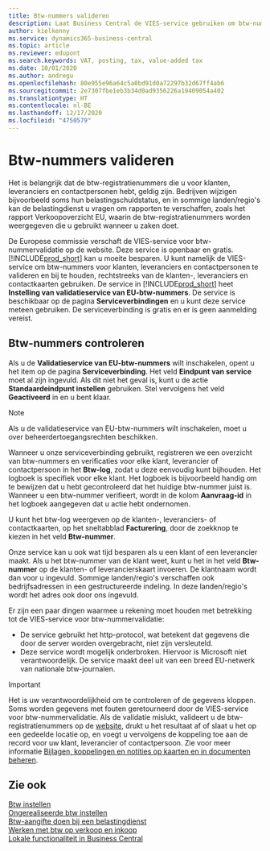 ```yaml
---
title: Btw-nummers valideren
description: Laat Business Central de VIES-service gebruiken om btw-nummers automatisch voor u te valideren.
author: kielkenny
ms.service: dynamics365-business-central
ms.topic: article
ms.reviewer: edupont
ms.search.keywords: VAT, posting, tax, value-added tax
ms.date: 10/01/2020
ms.author: andregu
ms.openlocfilehash: 80e955e96a64c5a0bd91d0a72297b32d67ff4ab6
ms.sourcegitcommit: 2e7307fbe1eb3b34d0ad9356226a19409054a402
ms.translationtype: HT
ms.contentlocale: nl-BE
ms.lasthandoff: 12/17/2020
ms.locfileid: "4750579"
---
```

# <a name="validate-vat-registration-numbers"></a>Btw-nummers valideren

Het is belangrijk dat de btw-registratienummers die u voor klanten, leveranciers en contactpersonen hebt, geldig zijn. Bedrijven wijzigen bijvoorbeeld soms hun belastingschuldstatus, en in sommige landen/regio's kan de belastingdienst u vragen om rapporten te verschaffen, zoals het rapport Verkoopoverzicht EU, waarin de btw-registratienummers worden weergegeven die u gebruikt wanneer u zaken doet.

De Europese commissie verschaft de VIES-service voor btw-nummervalidatie op de website. Deze service is openbaar en gratis. [!INCLUDE[prod_short](includes/prod_short.md)] kan u moeite besparen. U kunt namelijk de VIES-service om btw-nummers voor klanten, leveranciers en contactpersonen te valideren en bij te houden, rechtstreeks van de klanten-, leveranciers en contactkaarten gebruiken. De service in [!INCLUDE[prod_short](includes/prod_short.md)] heet **Instelling van validatieservice van EU-btw-nummers**. De service is beschikbaar op de pagina **Serviceverbindingen** en u kunt deze service meteen gebruiken. De serviceverbinding is gratis en er is geen aanmelding vereist.

## <a name="to-verify-vat-registration-numbers"></a>Btw-nummers controleren

Als u de **Validatieservice van EU-btw-nummers** wilt inschakelen, opent u het item op de pagina **Serviceverbinding**. Het veld **Eindpunt van service** moet al zijn ingevuld. Als dit niet het geval is, kunt u de actie **Standaardeindpunt instellen** gebruiken. Stel vervolgens het veld **Geactiveerd** in en u bent klaar.

> [!NOTE]
> Als u de validatieservice van EU-btw-nummers wilt inschakelen, moet u over beheerdertoegangsrechten beschikken.

Wanneer u onze serviceverbinding gebruikt, registreren we een overzicht van btw-nummers en verificaties voor elke klant, leverancier of contactpersoon in het **Btw-log**, zodat u deze eenvoudig kunt bijhouden. Het logboek is specifiek voor elke klant. Het logboek is bijvoorbeeld handig om te bewijzen dat u hebt gecontroleerd dat het huidige btw-nummer juist is. Wanneer u een btw-nummer verifieert, wordt in de kolom **Aanvraag-id** in het logboek aangegeven dat u actie hebt ondernomen.

U kunt het btw-log weergeven op de klanten-, leveranciers- of contactkaarten, op het sneltabblad **Facturering**, door de zoekknop te kiezen in het veld **Btw-nummer**.  

Onze service kan u ook wat tijd besparen als u een klant of een leverancier maakt. Als u het btw-nummer van de klant weet, kunt u het in het veld **Btw-nummer** op de klanten- of leverancierskaart invoeren. De klantnaam wordt dan voor u ingevuld. Sommige landen/regio's verschaffen ook bedrijfsadressen in een gestructureerde indeling. In deze landen/regio's wordt het adres ook door ons ingevuld.  

Er zijn een paar dingen waarmee u rekening moet houden met betrekking tot de VIES-service voor btw-nummervalidatie:

* De service gebruikt het http-protocol, wat betekent dat gegevens die door de server worden overgebracht, niet zijn versleuteld.  
* Deze service wordt mogelijk onderbroken. Hiervoor is Microsoft niet verantwoordelijk. De service maakt deel uit van een breed EU-netwerk van nationale btw-journalen.

> [!IMPORTANT]
> Het is uw verantwoordelijkheid om te controleren of de gegevens kloppen. Soms worden gegevens met fouten geretourneerd door de VIES-service voor btw-nummervalidatie. Als de validatie mislukt, valideert u de btw-registratienummers op de [website](https://ec.europa.eu/taxation_customs/vies/), drukt u het resultaat af of slaat u het op een gedeelde locatie op, en voegt u vervolgens de koppeling toe aan de record voor uw klant, leverancier of contactpersoon. Zie voor meer informatie [Bijlagen, koppelingen en notities op kaarten en in documenten beheren](ui-how-add-link-to-record.md).

## <a name="see-also"></a>Zie ook

[Btw instellen](finance-setup-vat.md)  
[Ongerealiseerde btw instellen](finance-setup-unrealized-vat.md)  
[Btw-aangifte doen bij een belastingdienst](finance-how-report-vat.md)  
[Werken met btw op verkoop en inkoop](finance-work-with-vat.md)  
[Lokale functionaliteit in Business Central](about-localization.md)  
